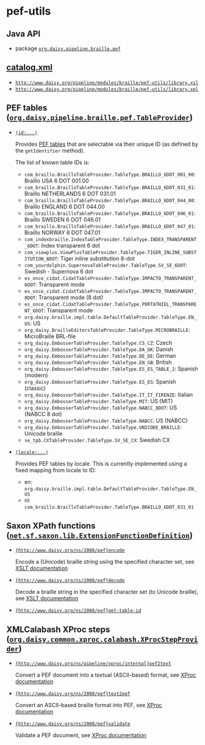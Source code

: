 # pef-utils

## Java API

- package [`org.daisy.pipeline.braille.pef`](java/org/daisy/pipeline/braille/pef/)

## [catalog.xml](resources/META-INF/catalog.xml)

- [`http://www.daisy.org/pipeline/modules/braille/pef-utils/library.xsl`](resources/xml/library.xsl)
- [`http://www.daisy.org/pipeline/modules/braille/pef-utils/library.xpl`](resources/xml/library.xpl)

## PEF tables ([`org.daisy.pipeline.braille.pef.TableProvider`](java/org/daisy/pipeline/braille/pef/TableProvider.java))

- [`(id:...)`](java/org/daisy/pipeline/braille/pef/impl/BrailleUtilsTableCatalog.java)

  Provides [PEF
  tables](https://mtmse.github.io/dotify.api/latest/javadoc/org/daisy/dotify/api/table/Table.html)
  that are selectable via their unique ID (as defined by the
  `getIdentifier` method).

  The list of known table IDs is: <!-- see listAllTables() in BrailleUtilsFileFormatCatalogTest.java -->

  - `com_braillo.BrailloTableProvider.TableType.BRAILLO_6DOT_001_00`: Braillo USA 6 DOT 001.00
  - `com_braillo.BrailloTableProvider.TableType.BRAILLO_6DOT_031_01`: Braillo NETHERLANDS 6 DOT 031.01
  - `com_braillo.BrailloTableProvider.TableType.BRAILLO_6DOT_044_00`: Braillo ENGLAND 6 DOT 044.00
  - `com_braillo.BrailloTableProvider.TableType.BRAILLO_6DOT_046_01`: Braillo SWEDEN 6 DOT 046.01
  - `com_braillo.BrailloTableProvider.TableType.BRAILLO_6DOT_047_01`: Braillo NORWAY 6 DOT 047.01
  - `com_indexbraille.IndexTableProvider.TableType.INDEX_TRANSPARENT_6DOT`: Index transparent 6 dot
  - `com_viewplus.ViewPlusTableProvider.TableType.TIGER_INLINE_SUBSTITUTION_8DOT`: Tiger inline substitution 8-dot
  - `com_yourdolphin.SupernovaTableProvider.TableType.SV_SE_6DOT`: Swedish - Supernova 6 dot
  - `es_once_cidat.CidatTableProvider.TableType.IMPACTO_TRANSPARENT_6DOT`: Transparent mode
  - `es_once_cidat.CidatTableProvider.TableType.IMPACTO_TRANSPARENT_8DOT`: Transparent mode (8 dot)
  - `es_once_cidat.CidatTableProvider.TableType.PORTATHIEL_TRANSPARENT_6DOT`: Transparent mode
  - `org.daisy.braille.impl.table.DefaultTableProvider.TableType.EN_US`: US
  - `org_daisy.BrailleEditorsTableProvider.TableType.MICROBRAILLE`: MicroBraille BRL-file
  - `org_daisy.EmbosserTableProvider.TableType.CS_CZ`: Czech
  - `org_daisy.EmbosserTableProvider.TableType.DA_DK`: Danish
  - `org_daisy.EmbosserTableProvider.TableType.DE_DE`: German
  - `org_daisy.EmbosserTableProvider.TableType.EN_GB`: British
  - `org_daisy.EmbosserTableProvider.TableType.ES_ES_TABLE_2`: Spanish (modern)
  - `org_daisy.EmbosserTableProvider.TableType.ES_ES`: Spanish (classic)
  - `org_daisy.EmbosserTableProvider.TableType.IT_IT_FIRENZE`: Italian
  - `org_daisy.EmbosserTableProvider.TableType.MIT`: US (MIT)
  - `org_daisy.EmbosserTableProvider.TableType.NABCC_8DOT`: US (NABCC 8 dot)
  - `org_daisy.EmbosserTableProvider.TableType.NABCC`: US (NABCC)
  - `org_daisy.EmbosserTableProvider.TableType.UNICODE_BRAILLE`: Unicode braille
  - `se_tpb.CXTableProvider.TableType.SV_SE_CX`: Swedish CX

- [`(locale:...)`](java/org/daisy/pipeline/braille/pef/impl/LocaleBasedTableProvider.java)

  Provides PEF tables by locale. This is currently implemented using a
  fixed mapping from locale to ID:

  - en: `org.daisy.braille.impl.table.DefaultTableProvider.TableType.EN_US`
  - nl: `com_braillo.BrailloTableProvider.TableType.BRAILLO_6DOT_031_01`

## Saxon XPath functions ([`net.sf.saxon.lib.ExtensionFunctionDefinition`](https://www.saxonica.com/html/documentation9.8/javadoc/net/sf/saxon/lib/ExtensionFunctionDefinition.html))

- [`{http://www.daisy.org/ns/2008/pef}encode`](java/org/daisy/pipeline/braille/pef/saxon/impl/EncodeDefinition.java)

  Encode a (Unicode) braille string using the specified character set, see [XSLT documentation](resources/xml/library.xsl)

- [`{http://www.daisy.org/ns/2008/pef}decode`](java/org/daisy/pipeline/braille/pef/saxon/impl/DecodeDefinition.java)

  Decode a braille string in the specified character set (to Unicode braille), see [XSLT documentation](resources/xml/library.xsl)

- [`{http://www.daisy.org/ns/2008/pef}get-table-id`](java/org/daisy/pipeline/braille/pef/saxon/impl/GetTableIdDefinition.java)

## XMLCalabash XProc steps ([`org.daisy.common.xproc.calabash.XProcStepProvider`](http://daisy.github.io/pipeline/api/org/daisy/common/xproc/calabash/XProcStepProvider.html))

- [`{http://www.daisy.org/ns/pipeline/xproc/internal}pef2text`](java/org/daisy/pipeline/braille/pef/calabash/impl/PEF2TextStep.java)

  Convert a PEF document into a textual (ASCII-based) format, see [XProc documentation](resources/xml/pef2text.xpl)

- [`{http://www.daisy.org/ns/2008/pef}text2pef`](java/org/daisy/pipeline/braille/pef/calabash/impl/Text2PEFStep.java)

  Convert an ASCII-based braille format into PEF, see [XProc documentation](resources/xml/text2pef.xpl)

- [`{http://www.daisy.org/ns/2008/pef}validate`](java/org/daisy/pipeline/braille/pef/calabash/impl/ValidateStep.java)

  Validate a PEF document, see [XProc documentation](resources/xml/validate.xpl)


<link rev="dp2:doc" href="./"/>
<link rev="dp2:doc" href="java/org/daisy/pipeline/braille/pef/calabash/impl/PEF2TextStep.java"/>
<link rev="dp2:doc" href="java/org/daisy/pipeline/braille/pef/calabash/impl/Text2PEFStep.java"/>
<link rev="dp2:doc" href="java/org/daisy/pipeline/braille/pef/calabash/impl/ValidateStep.java"/>
<link rel="rdf:type" href="http://www.daisy.org/ns/pipeline/apidoc"/>
